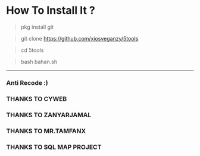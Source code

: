 # How To Install It ?

> pkg install git

> git clone https://github.com/xiosveganzy/5tools

> cd 5tools

> bash bahan.sh
---------------------

### Anti Recode :)
### THANKS TO CYWEB
### THANKS TO ZANYARJAMAL
### THANKS TO MR.TAMFANX
### THANKS TO SQL MAP PROJECT
